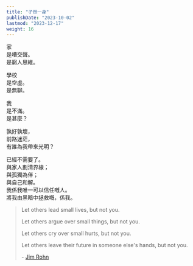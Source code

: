 ```yaml
---
title: "孑然一身"
publishDate: "2023-10-02"
lastmod: "2023-12-17"
weight: 16
---
```


家<br/>
是嘈交聲。<br/>
是窮人思維。<br/>

學校<br/>
是空虛。<br/>
是無聊。<br/>

我<br/>
是不滿。<br/>
是甚麼？<br/>

孰好孰壞，<br/>
前路迷茫，<br/>
有誰為我帶來光明？<br/>

已經不需要了。<br/>
與家人劃清界線；<br/>
與孤獨為伴；<br/>
與自己和解。<br/>
我係我唯一可以信任嘅人。<br/>
將我由黑暗中拯救嘅，係我。<br/>

> Let others lead small lives, but not you.
>
> Let others argue over small things, but not you.
>
> Let others cry over small hurts, but not you.
>
> Let others leave their future in someone else's hands, but not you.
>
> \- [Jim Rohn](https://www.goodreads.com/quotes/238071-let-others-lead-small-lives-but-not-you-let-others)
